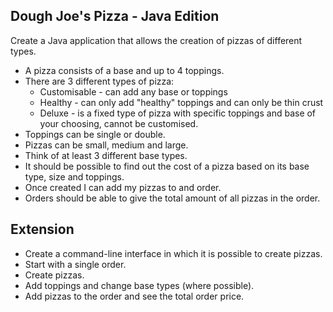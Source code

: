 ## Dough Joe's Pizza - Java Edition

Create a Java application that allows the creation of pizzas of different types.

 - A pizza consists of a base and up to 4 toppings.
 - There are 3 different types of pizza:
   - Customisable - can add any base or toppings
   - Healthy - can only add "healthy" toppings and can only be thin crust
   - Deluxe - is a fixed type of pizza with specific toppings and base of your choosing, cannot be customised.
 - Toppings can be single or double.
 - Pizzas can be small, medium and large.
 - Think of at least 3 different base types.
 - It should be possible to find out the cost of a pizza based on its base type, size and toppings.
 - Once created I can add my pizzas to and order.
 - Orders should be able to give the total amount of all pizzas in the order.

## Extension
 - Create a command-line interface in which it is possible to create pizzas.
 - Start with a single order.
 - Create pizzas.
 - Add toppings and change base types (where possible).
 - Add pizzas to the order and see the total order price.